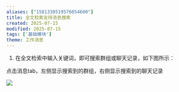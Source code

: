 ```yaml
---
aliases: ["1581330519576054600"]
title: 全文检索支持消息搜索
created: 2025-07-15
modified: 2025-07-15
tags: ['基础模块']
theme: 工作消息
---
```


1. 在全文检索中输入关键词，即可搜索群组或聊天记录，如下图所示：

点击消息tab，左侧显示搜索到的群组，右侧显示搜索到的聊天记录

![](https://myhelpdoc.oss-cn-heyuan.aliyuncs.com/mdimages/79362b58dd5adcdb5252da7f80314b5e.jpg)